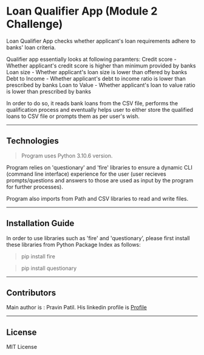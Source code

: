 # Loan Qualifier App (Module 2 Challenge)

Loan Qualifier App checks whether applicant's loan requirements adhere to banks' loan criteria. 

Qualifier app essentially looks at following paramters:
Credit score - Whether applicant's credit score is higher than minimum provided by banks
Loan size - Whether applicant's loan size is lower than offered by banks
Debt to Income - Whether applicant's debt to income ratio is lower than prescribed by banks
Loan to Value - Whether applicant's loan to value ratio is lower than prescribed by banks

In order to do so, it reads bank loans from the CSV file, performs the qualification process and eventually helps user to either store the qualified loans to CSV file or prompts them as per user's wish.


---

## Technologies

> Program uses Python 3.10.6 version. 

Program relies on 'questionary' and 'fire' libraries to ensure a dynamic CLI (command line interface) experience for the user (user recieves prompts/questions and answers to those are used as input by the program for further processes).

Program also imports from Path and CSV libraries to read and write files.

---

## Installation Guide

In order to use libraries such as 'fire' and 'questionary', please first install these libraries from Python Package Index as follows:
> pip install fire

> pip install questionary

---

## Contributors

Main author is : Pravin Patil. His linkedin profile is [Profile](https://www.linkedin.com/in/pravin-patil-5880301)

---

## License

MIT License